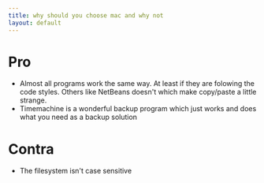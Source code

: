 ```yaml
---
title: why should you choose mac and why not
layout: default
---
```


# Pro
* Almost all programs work the same way. At least if they are folowing the code
  styles. Others like NetBeans doesn't which make copy/paste a little strange.
* Timemachine is a wonderful backup program which just works and does what you
  need as a backup solution

# Contra
* The filesystem isn't case sensitive
